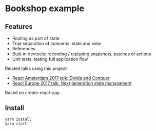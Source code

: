 # Bookshop example

## Features

- Routing as part of state
- True separation of concerns: state and view
- References
- Built-in devtools: recording / replaying snapshots, patches or actions
- Unit tests, testing full application flow

Related talks using this project:

- [React Amsterdam 2017 talk: Divide and Conquer](https://www.youtube.com/watch?v=3J9EJrvqOiM)
- [React Europe 2017 talk: Next generation state managament](https://www.youtube.com/watch?v=rwqwwn_46kA)

Based on create-react-app

## Install

```
yarn install
yarn start
```
